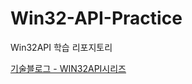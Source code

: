 # Win32-API-Practice
Win32API 학습 리포지토리

[기술블로그 - WIN32API시리즈](https://velog.io/@owljun/series/Win32API)
